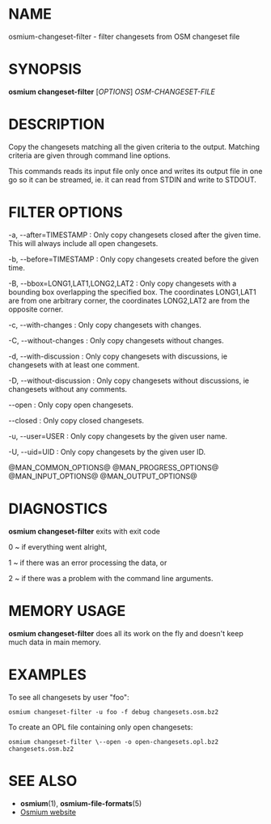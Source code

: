 
# NAME

osmium-changeset-filter - filter changesets from OSM changeset file


# SYNOPSIS

**osmium changeset-filter** \[*OPTIONS*\] *OSM-CHANGESET-FILE*


# DESCRIPTION

Copy the changesets matching all the given criteria to the output. Matching
criteria are given through command line options.

This commands reads its input file only once and writes its output file
in one go so it can be streamed, ie. it can read from STDIN and write to
STDOUT.

# FILTER OPTIONS

-a, \--after=TIMESTAMP
:   Only copy changesets closed after the given time.
    This will always include all open changesets.

-b, \--before=TIMESTAMP
:   Only copy changesets created before the given time.

-B, \--bbox=LONG1,LAT1,LONG2,LAT2
:   Only copy changesets with a bounding box overlapping the specified box.
    The coordinates LONG1,LAT1 are from one arbitrary corner, the coordinates
    LONG2,LAT2 are from the opposite corner.

-c, \--with-changes
:   Only copy changesets with changes.

-C, \--without-changes
:   Only copy changesets without changes.

-d, \--with-discussion
:   Only copy changesets with discussions, ie changesets with at least one
    comment.

-D, \--without-discussion
:   Only copy changesets without discussions, ie changesets without any
    comments.

\--open
:   Only copy open changesets.

\--closed
:   Only copy closed changesets.

-u, \--user=USER
:   Only copy changesets by the given user name.

-U, \--uid=UID
:   Only copy changesets by the given user ID.

@MAN_COMMON_OPTIONS@
@MAN_PROGRESS_OPTIONS@
@MAN_INPUT_OPTIONS@
@MAN_OUTPUT_OPTIONS@

# DIAGNOSTICS

**osmium changeset-filter** exits with exit code

0
  ~ if everything went alright,

1
  ~ if there was an error processing the data, or

2
  ~ if there was a problem with the command line arguments.


# MEMORY USAGE

**osmium changeset-filter** does all its work on the fly and doesn't keep much
data in main memory.


# EXAMPLES

To see all changesets by user "foo":

    osmium changeset-filter -u foo -f debug changesets.osm.bz2

To create an OPL file containing only open changesets:

    osmium changeset-filter \--open -o open-changesets.opl.bz2 changesets.osm.bz2


# SEE ALSO

* **osmium**(1), **osmium-file-formats**(5)
* [Osmium website](https://osmcode.org/osmium-tool/)

